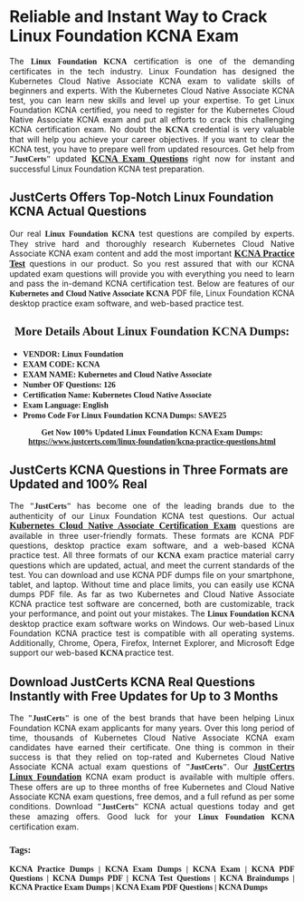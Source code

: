 <h1><strong>Reliable and Instant Way to Crack Linux Foundation KCNA Exam</strong></h1>

<p style="text-align: justify;">The <span style="font-family:Georgia,serif;"><strong>Linux Foundation KCNA</strong></span> certification is one of the demanding certificates in the tech industry. Linux Foundation has designed the Kubernetes Cloud Native Associate KCNA exam to validate skills of beginners and experts. With the Kubernetes Cloud Native Associate KCNA test, you can learn new skills and level up your expertise. To get Linux Foundation KCNA certified, you need to register for the Kubernetes Cloud Native Associate KCNA exam and put all efforts to crack this challenging KCNA certification exam. No doubt the <span style="font-family:Georgia,serif;"><strong> KCNA</strong></span> credential is very valuable that will help you achieve your career objectives. If you want to clear the KCNA test, you have to prepare well from updated resources. Get help from <span style="font-size:14px;"><span style="font-family:Georgia,serif;"><strong>"JustCerts"</strong></span></span> updated <a href="https://www.justcerts.com/linux-foundation/kcna-practice-questions.html"><span style="font-size:16px;"><span style="font-family:Georgia,serif;"><strong>KCNA Exam Questions</strong></span></span></a> right now for instant and successful Linux Foundation KCNA test preparation.</p>

<h2><strong>JustCerts Offers Top-Notch Linux Foundation KCNA Actual Questions </strong></h2>

<p style="text-align: justify;">Our real <span style="font-family:Georgia,serif;"><strong>Linux Foundation KCNA</strong></span> test questions are compiled by experts. They strive hard and thoroughly research Kubernetes Cloud Native Associate KCNA exam content and add the most important <a href="https://www.justcerts.com/linux-foundation/kcna-practice-questions.html"><span style="font-size:16px;"><span style="font-family:Georgia,serif;"><strong>KCNA Practice Test</strong></span></span></a> questions in our product. So you rest assured that with our KCNA updated exam questions will provide you with everything you need to learn and pass the in-demand KCNA certification test. Below are features of our <span style="font-family:Georgia,serif;"><strong>Kubernetes and Cloud Native Associate KCNA</strong></span> PDF file, Linux Foundation KCNA desktop practice exam software, and web-based practice test.</p>

<h2 style="text-align: center;"><strong><span style="font-family:Georgia,serif;">More Details About Linux Foundation KCNA Dumps:</span></strong></h2>

<ul>
	<li style="text-align: justify;"><span style="font-size:14px;"><span style="font-family:Georgia,serif;"><strong>VENDOR: Linux Foundation</strong></span></span></li>
	<li style="text-align: justify;"><span style="font-size:14px;"><span style="font-family:Georgia,serif;"><strong>EXAM CODE: KCNA</strong></span></span></li>
	<li style="text-align: justify;"><span style="font-size:14px;"><span style="font-family:Georgia,serif;"><strong>EXAM NAME: Kubernetes and Cloud Native Associate</strong></span></span></li>
	<li style="text-align: justify;"><span style="font-size:14px;"><span style="font-family:Georgia,serif;"><strong>Number OF Questions: 126</strong></span></span></li>
	<li style="text-align: justify;"><span style="font-size:14px;"><span style="font-family:Georgia,serif;"><strong>Certification Name: Kubernetes Cloud Native Associate</strong></span></span></li>
	<li style="text-align: justify;"><span style="font-size:14px;"><span style="font-family:Georgia,serif;"><strong>Exam Language: English</strong></span></span></li>
	<li style="text-align: justify;"><span style="font-size:14px;"><span style="font-family:Georgia,serif;"><strong>Promo Code For Linux Foundation KCNA Dumps: SAVE25</strong></span></span></li>
</ul>

<p style="text-align: center;"><strong><span style="font-family:Georgia,serif;"><span style="font-size:14px;">Get Now 100% Updated Linux Foundation KCNA Exam Dumps:</span> <a href="https://www.justcerts.com/linux-foundation/kcna-practice-questions.html">https://www.justcerts.com/linux-foundation/kcna-practice-questions.html</a></span></strong></p>

<h2><strong>JustCerts KCNA Questions in Three Formats are Updated and 100% Real</strong></h2>

<p style="text-align: justify;">The <span style="font-size:14px;"><span style="font-family:Georgia,serif;"><strong>"JustCerts"</strong></span></span> has become one of the leading brands due to the authenticity of our Linux Foundation KCNA test questions. Our actual <a href="https://www.justcerts.com/linux-foundation/kubernetes-cloud-native-associate-certification-exams.html"><span style="font-size:16px;"><span style="font-family:Georgia,serif;"><strong>Kubernetes Cloud Native Associate Certification Exam</strong></span></span></a> questions are available in three user-friendly formats. These formats are KCNA PDF questions, desktop practice exam software, and a web-based KCNA practice test. All three formats of our <strong><span style="font-family:Georgia,serif;"> KCNA</span></strong> exam practice material carry questions which are updated, actual, and meet the current standards of the test. You can download and use KCNA PDF dumps file on your smartphone, tablet, and laptop. Without time and place limits, you can easily use KCNA dumps PDF file. As far as two Kubernetes and Cloud Native Associate KCNA practice test software are concerned, both are customizable, track your performance, and point out your mistakes. The <span style="font-family:Georgia,serif;"><strong>Linux Foundation KCNA</strong></span> desktop practice exam software works on Windows. Our web-based Linux Foundation KCNA practice test is compatible with all operating systems. Additionally, Chrome, Opera, Firefox, Internet Explorer, and Microsoft Edge support our web-based <span style="font-family:Georgia,serif;"><strong>KCNA </strong></span> practice test.</p>

<h2><strong>Download JustCerts KCNA Real Questions Instantly with Free Updates for Up to 3 Months</strong></h2>

<p style="text-align: justify;">The <span style="font-family:Georgia,serif;"><span style="font-size:14px;"><strong>"JustCerts"</strong></span></span> is one of the best brands that have been helping Linux Foundation KCNA exam applicants for many years. Over this long period of time, thousands of Kubernetes Cloud Native Associate KCNA exam candidates have earned their certificate. One thing is common in their success is that they relied on top-rated and Kubernetes Cloud Native Associate KCNA actual exam questions of <span style="font-family:Georgia,serif;"><span style="font-size:14px;"><strong>"JustCerts"</strong></span></span>. Our <a href="https://www.justcerts.com/linux-foundation-certification-exams.html"><span style="font-size:16px;"><span style="font-family:Georgia,serif;"><strong>JustCertrs Linux Foundation</strong></span></span></a> KCNA exam product is available with multiple offers. These offers are up to three months of free Kubernetes and Cloud Native Associate KCNA exam questions, free demos, and a full refund as per some conditions. Download <span style="font-family:Georgia,serif;"><span style="font-size:14px;"><strong>"JustCerts"</strong></span></span> KCNA actual questions today and get these amazing offers. Good luck for your <span style="font-family:Georgia,serif;"><strong>Linux Foundation KCNA</strong></span> certification exam.</p>

<h3 style="text-align: justify;"><span style="font-family:Georgia,serif;"><strong>Tags:</strong></span></h3>

<p style="text-align: justify;"><span style="font-family:Georgia,serif;"><strong>KCNA Practice Dumps | KCNA Exam Dumps | KCNA Exam | KCNA PDF Questions | KCNA Dumps PDF | KCNA Test Questions | KCNA Braindumps | KCNA Practice Exam Dumps | KCNA Exam PDF Questions | KCNA Dumps</strong></span></p>
